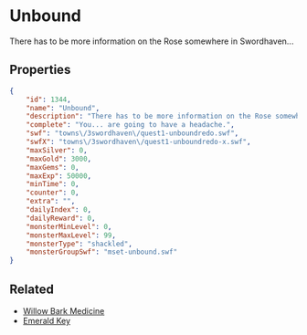 # Unbound

There has to be more information on the Rose somewhere in Swordhaven...

## Properties

```json
{
    "id": 1344,
    "name": "Unbound",
    "description": "There has to be more information on the Rose somewhere in Swordhaven...",
    "complete": "You... are going to have a headache.",
    "swf": "towns\/3swordhaven\/quest1-unboundredo.swf",
    "swfX": "towns\/3swordhaven\/quest1-unboundredo-x.swf",
    "maxSilver": 0,
    "maxGold": 3000,
    "maxGems": 0,
    "maxExp": 50000,
    "minTime": 0,
    "counter": 0,
    "extra": "",
    "dailyIndex": 0,
    "dailyReward": 0,
    "monsterMinLevel": 0,
    "monsterMaxLevel": 99,
    "monsterType": "shackled",
    "monsterGroupSwf": "mset-unbound.swf"
}
```

## Related

- [Willow Bark Medicine](../items/15564-willow-bark-medicine.md)
- [Emerald Key](../items/15628-emerald-key.md)

